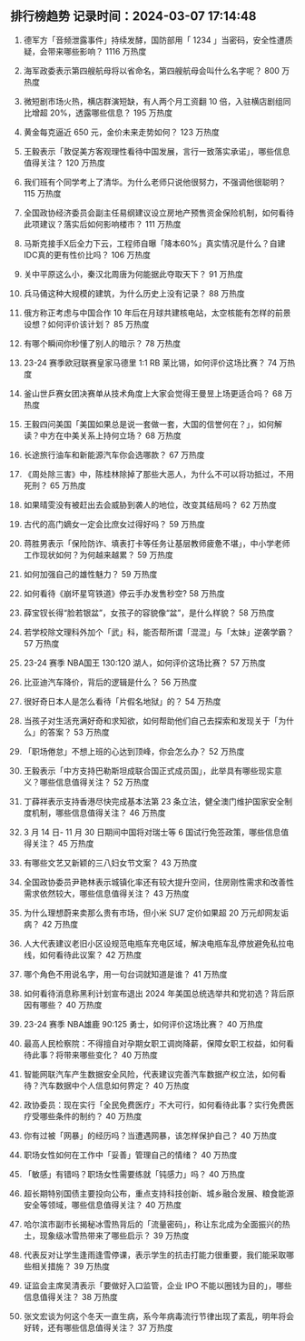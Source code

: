 
## 排行榜趋势 记录时间：2024-03-07 17:14:48
  
  1. 德军方「音频泄露事件」持续发酵，国防部用「 1234 」当密码，安全性遭质疑，会带来哪些影响？ 1116 万热度
    
  2. 海军政委表示第四艘航母将以省命名，第四艘航母会叫什么名字呢？ 800 万热度
    
  3. 微短剧市场火热，横店群演短缺，有人两个月工资翻 10 倍，入驻横店剧组同比增超 20%，透露哪些信息？ 195 万热度
    
  4. 黄金每克逼近 650 元，金价未来走势如何？ 123 万热度
    
  5. 王毅表示「敦促美方客观理性看待中国发展，言行一致落实承诺」，哪些信息值得关注？ 120 万热度
    
  6. 我们班有个同学考上了清华。为什么老师只说他很努力，不强调他很聪明？ 115 万热度
    
  7. 全国政协经济委员会副主任易纲建议设立房地产预售资金保险机制，如何看待此项建议？落实后如何影响楼市？ 111 万热度
    
  8. 马斯克接手X后全力下云，工程师自曝「降本60%」真实情况是什么？自建IDC真的更有性价比吗？ 106 万热度
    
  9. 关中平原这么小，秦汉北周唐为何能据此夺取天下？ 91 万热度
    
  10. 兵马俑这种大规模的建筑，为什么历史上没有记录？ 88 万热度
    
  11. 俄方称正考虑与中国合作 10 年后在月球共建核电站，太空核能有怎样的前景设想？如何评价该计划？ 85 万热度
    
  12. 有哪个瞬间你秒懂了别人的暗示？ 78 万热度
    
  13. 23-24 赛季欧冠联赛皇家马德里 1:1 RB 莱比锡，如何评价这场比赛？ 74 万热度
    
  14. 釜山世乒赛女团决赛单从技术角度上大家会觉得王曼昱上场更适合吗？ 68 万热度
    
  15. 王毅四问美国「美国如果总是说一套做一套，大国的信誉何在？」，如何解读？中方在中美关系上持何立场？ 68 万热度
    
  16. 长途旅行油车和新能源汽车你会选哪款？ 67 万热度
    
  17. 《周处除三害》中，陈桂林除掉了那些大恶人，为什么不可以将功抵过，不用死刑？ 65 万热度
    
  18. 如果晴雯没有被赶出去会威胁到袭人的地位，改变其结局吗？ 62 万热度
    
  19. 古代的高门嫡女一定会比庶女过得好吗？ 59 万热度
    
  20. 蒋胜男表示「保险防诈、填表打卡等任务让基层教师疲惫不堪」，中小学老师工作现状如何？为何越来越累？ 59 万热度
    
  21. 如何加强自己的雄性魅力？ 59 万热度
    
  22. 如何看待《崩坏星穹铁道》停云手办发售秒空? 58 万热度
    
  23. 薛宝钗长得“脸若银盆”，女孩子的容貌像“盆”，是什么样貌？ 58 万热度
    
  24. 若学校除文理科外加个「武」科，能否帮所谓「混混」与「太妹」逆袭学霸？ 57 万热度
    
  25. 23-24 赛季 NBA国王 130:120 湖人，如何评价这场比赛？ 57 万热度
    
  26. 比亚迪汽车降价，背后的逻辑是什么？ 56 万热度
    
  27. 很好奇日本人是怎么看待「片假名地狱」的？ 54 万热度
    
  28. 当孩子对生活充满好奇和求知欲，如何帮助他们自己去探索和发现关于「为什么」的答案？ 53 万热度
    
  29. 「职场倦怠」不想上班的心达到顶峰，你会怎么办？ 52 万热度
    
  30. 王毅表示「中方支持巴勒斯坦成联合国正式成员国」，此举具有哪些现实意义？哪些信息值得关注？ 52 万热度
    
  31. 丁薛祥表示支持香港尽快完成基本法第 23 条立法，健全澳门维护国家安全制度机制，哪些信息值得关注？ 46 万热度
    
  32. 3 月 14 日- 11 月 30 日期间中国将对瑞士等 6 国试行免签政策，哪些信息值得关注？ 45 万热度
    
  33. 有哪些文艺又新颖的三八妇女节文案？ 43 万热度
    
  34. 全国政协委员尹艳林表示城镇化率还有较大提升空间，住房刚性需求和改善性需求依然较大，哪些信息值得关注？ 43 万热度
    
  35. 为什么理想蔚来卖那么贵有市场，但小米 SU7 定价如果超 20 万元却网友诟病？ 42 万热度
    
  36. 人大代表建议老旧小区设规范电瓶车充电区域，解决电瓶车乱停放避免私拉电线，如何看待此议案？ 42 万热度
    
  37. 哪个角色不用说名字，用一句台词就知道是谁？ 41 万热度
    
  38. 如何看待消息称黑利计划宣布退出 2024 年美国总统选举共和党初选？背后原因有哪些？ 40 万热度
    
  39. 23-24 赛季 NBA雄鹿 90:125 勇士，如何评价这场比赛？ 40 万热度
    
  40. 最高人民检察院：不得擅自对孕期女职工调岗降薪，保障女职工权益，如何看待此事？将带来哪些变化？ 40 万热度
    
  41. 智能网联汽车产生数据安全风险，代表建议完善汽车数据产权立法，如何看待？汽车数据中个人信息如何界定？ 40 万热度
    
  42. 政协委员：现在实行「全民免费医疗」不大可行，如何看待此事？实行免费医疗受哪些条件的制约？ 40 万热度
    
  43. 你有过被「网暴」的经历吗？当遭遇网暴，该怎样保护自己？ 40 万热度
    
  44. 职场女性如何在工作中「妥善」管理自己的情绪？ 40 万热度
    
  45. 「敏感」有错吗？职场女性需要练就「钝感力」吗？ 40 万热度
    
  46. 超长期特别国债主要投向公布，重点支持科技创新、城乡融合发展、粮食能源安全等领域，哪些信息值得关注？ 40 万热度
    
  47. 哈尔滨市副市长揭秘冰雪热背后的「流量密码」，称让东北成为全面振兴的热土，现象级冰雪热带来了哪些启示？ 39 万热度
    
  48. 代表反对让学生逢雨逢雪停课，表示学生的抗击打能力很重要，我们能采取哪些相关措施？ 39 万热度
    
  49. 证监会主席吴清表示「要做好入口监管，企业 IPO 不能以圈钱为目的」，哪些信息值得关注？ 38 万热度
    
  50. 张文宏谈为何这个冬天一直生病，系今年病毒流行节律出现了紊乱，明年将会好转，还有哪些信息值得关注？ 37 万热度
    